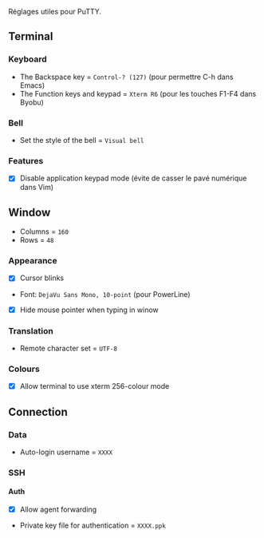 Réglages utiles pour PuTTY.

Terminal
--------

### Keyboard

- The Backspace key = `Control-? (127)` (pour permettre C-h dans Emacs)
- The Function keys and keypad = `Xterm R6` (pour les touches F1-F4 dans Byobu)

### Bell

- Set the style of the bell = `Visual bell`

### Features

- [X] Disable application keypad mode (évite de casser le pavé numérique dans Vim)


Window
------

- Columns = `160`
- Rows = `48`

### Appearance

- [X] Cursor blinks
- Font: `DejaVu Sans Mono, 10-point` (pour PowerLine)
- [X] Hide mouse pointer when typing in winow

### Translation

- Remote character set = `UTF-8`

### Colours

- [X] Allow terminal to use xterm 256-colour mode


Connection
----------

### Data

- Auto-login username = `XXXX`

### SSH

#### Auth

- [X] Allow agent forwarding
- Private key file for authentication = `XXXX.ppk`
